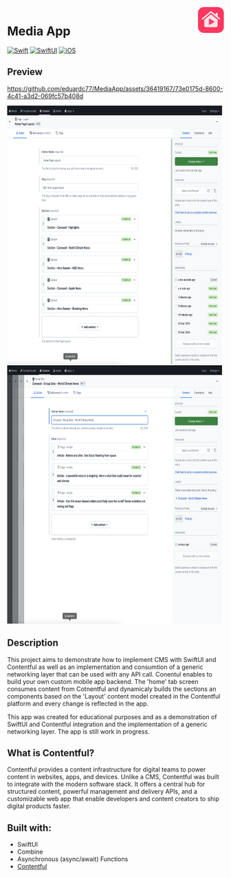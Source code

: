 <!-- HEADER -->
<img src="./Preview/AppIcon.png" width="60" align="right"/>
<h1> Media App </h1>

[![Swift](https://img.shields.io/badge/Swift-5.0-orange.svg?longCache=true&style=flat&logo=swift)][Swift]
[![SwiftUI](https://img.shields.io/badge/SwiftUI-5.0-blue.svg?longCache=true&style=flat&logo=swift&logoColor=blue)][SwiftUI]
[![iOS](https://img.shields.io/badge/iOS-16.0+-lightgrey.svg?longCache=true&?style=flat&logo=apple)][iOS]




<!-- BODY -->

## Preview

https://github.com/eduardc77/MediaApp/assets/36419167/73e0175d-8600-4c41-a3d2-069fc57b408d

<p align="left">
	<img src="./Preview/Contentful-Sections-Preview.png" width="500" height="600"/>
	<img src="./Preview/Contentful-Articles-Preview.png" width="500" height="600"/>
</p>


## Description

This project aims to demonstrate how to implement CMS with SwiftUI and Contentful as well as an implementation and consumtion of a generic networking layer that can be used with any API call. 
Conentul enables to build your own custom mobile app backend. The 'home' tab screen consumes content from Cotnentful and dynamicaly builds the sections an components based on the 'Layout' content model created in the Contentful platform and every change is reflected in the app. 

This app was created for educational purposes and as a demonstration of SwiftUI and Contentful integration and the implementation of a generic networking layer.
The app is still work in progress.

## What is Contentful?

Contentful provides a content infrastructure for digital teams to power content in websites, apps, and devices. Unlike a CMS, Contentful was built to integrate with the modern software stack. It offers a central hub for structured content, powerful management and delivery APIs, and a customizable web app that enable developers and content creators to ship digital products faster.

## Built with:
- SwiftUI
- Combine
- Asynchronous (async/await) Functions
- [Contentful](https://github.com/contentful/contentful.swift/)


<!-- FOOTER -->
<!-- Permanent links -->
[Swift]: https://www.swift.org
[SwiftUI]: https://developer.apple.com/documentation/swiftui/
[iOS]: https://developer.apple.com/ios/
